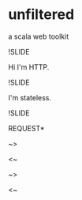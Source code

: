 # unfiltered

a scala web toolkit

!SLIDE

Hi I'm HTTP.

!SLIDE


I'm stateless.

!SLIDE

REQUEST*

~>

<~

~>

<~